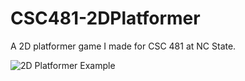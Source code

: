# CSC481-2DPlatformer
A 2D platformer game I made for CSC 481 at NC State.

![2D Platformer Example](https://docs.google.com/uc?id=1jAP7KjMsRl1tu2i3ZkNFi4qOPn8j9AbJ)
